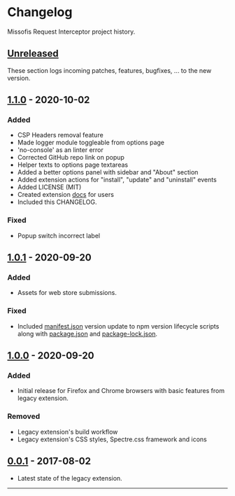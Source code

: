 # Changelog

Missofis Request Interceptor project history.

## [Unreleased][]

These section logs incoming patches, features, bugfixes, ... to the new version.

## [1.1.0][] - 2020-10-02

### Added

- CSP Headers removal feature
- Made logger module toggleable from options page
- 'no-console' as an linter error
- Corrected GitHub repo link on popup
- Helper texts to options page textareas
- Added a better options panel with sidebar and "About" section
- Added extension actions for "install", "update" and "uninstall" events
- Added LICENSE (MIT)
- Created extension [docs](docs/user.md "User Documentation") for users
- Included this CHANGELOG.

### Fixed

- Popup switch incorrect label

## [1.0.1][] - 2020-09-20

### Added

- Assets for web store submissions.

### Fixed

- Included [manifest.json](extension/manifest.json "manifest.json") version update to npm version lifecycle scripts along with [package.json](package.json "package.json") and [package-lock.json](package-lock.json "package-lock.json").

## [1.0.0][] - 2020-09-20

### Added

- Initial release for Firefox and Chrome browsers with basic features from legacy extension.

### Removed

- Legacy extension's build workflow
- Legacy extension's CSS styles, Spectre.css framework and icons

## [0.0.1][0.0.1] - 2017-08-02

- Latest state of the legacy extension.

---

[unreleased]: https://github.com/xkema/missofis-request-interceptor/compare/v1.1.0...development
[1.1.0]: https://github.com/xkema/missofis-request-interceptor/compare/v1.0.0...v1.1.0
[1.0.1]: https://github.com/xkema/missofis-request-interceptor/compare/v1.0.0...v1.0.1
[1.0.0]: https://github.com/xkema/missofis-request-interceptor/compare/v0.0.1...v1.0.0
[0.0.1]: https://github.com/xkema/missofis-request-interceptor/releases/tag/v0.0.1